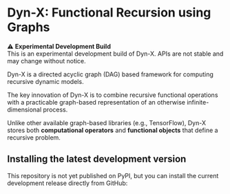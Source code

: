 # Dyn-X: Functional Recursion using Graphs

⚠️ **Experimental Development Build**  
This is an experimental development build of Dyn-X. APIs are not stable and may change without notice.

Dyn-X is a directed acyclic graph (DAG) based framework for computing recursive dynamic models.

The key innovation of Dyn-X  is to combine recursive functional operations with a practicable graph-based representation of an otherwise infinite-dimensional process.

Unlike other available graph-based libraries (e.g., TensorFlow), Dyn-X stores both **computational operators**  and **functional objects**  that define a recursive problem.


## Installing the latest development version

This repository is not yet published on PyPI, but you can install the current
development release directly from GitHub: